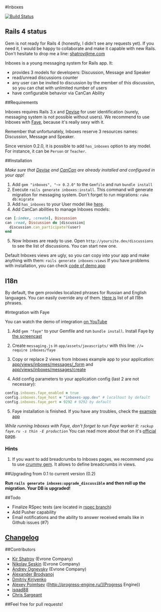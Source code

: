 #Inboxes

[![Build Status](https://secure.travis-ci.org/evrone/inboxes.png)](http://travis-ci.org/evrone/inboxes)

## Rails 4 status

Gem is not ready for Rails 4 (honestly, I didn't see any requests yet). If you need it, I would be happy to collaborate and make it capable with new Rails. Don't hesitate to drop me a line: [shatrov@me.com](shatrov@me.com)

Inboxes is a young messaging system for Rails app. It:

- provides 3 models for developers: Discussion, Message and Speaker
- read/unread discussions counter
- any user can be invited to discussion by the member of this discussion, so you can chat with unlimited number of users
- have configurable behavior via CanCan Ability

##Requirements

Inboxes requires Rails 3.x and [Devise](https://github.com/plataformatec/devise) for user identification (surely, messaging system is not possible without users).
We recommend to use Inboxes with [Faye](https://github.com/jcoglan/faye), because it's really sexy with it.

Remember that unfortunately, Inboxes reserve 3 resources names: Discussion, Message and Speaker.

Since version 0.2.0, it is possible to add `has_inboxes` option to any model. For instance, it can be `Person` or `Teacher`.

##Installation

*Make sure that [Devise](https://github.com/plataformatec/devise) and [CanCan](https://github.com/ryanb/cancan) are already installed and configured in your app!*

1. Add `gem "inboxes", "~> 0.2.0"` to the `Gemfile` and run `bundle install`
2. Execute `rails generate inboxes:install`. This command will generate migration for messaging system. Don't forget to run migrations: `rake db:migrate`
3. Add `has_inboxes` to your User model like [here](https://gist.github.com/1330080).
4. Add CanCan abilities to manage Inboxes models:

```ruby
can [:index, :create], Discussion
can :read, Discussion do |discussion|
  discussion.can_participate?(user)
end
```

5. Now Inboxes are ready to use. Open `http://yoursite.dev/discussions` to see the list of discussions. You can start new one.

Default Inboxes views are ugly, so you can copy into your app and make anything with them: `rails generate inboxes:views`
If you have problems with installation, you can check [code of demo app](https://github.com/kirs/inboxes-app)

## I18n

By default, the gem provides localized phrases for Russian and English languages. You can easily override any of them. [Here is](https://github.com/kirs/inboxes/blob/master/config/locales/en.yml) list of all I18n phrases.

#Integration with Faye

You can watch the demo of integration [on YouTube](http://youtu.be/c12gey9DvyU)

1. Add `gem "faye"` to your Gemfile and run `bundle install`. Install Faye by [the screencast](http://railscasts.com/episodes/260-messaging-with-faye)
2. Create `messaging.js` in `app/assets/javascripts/` with this line: `//= require inboxes/faye`

3. Copy or replace 2 views from Inboxes example app to your application: [app/views/inboxes/messages/_form](https://github.com/kirs/inboxes-app/blob/master/app/views/inboxes/messages/_form.html.haml) and [app/views/inboxes/messages/create](https://github.com/kirs/inboxes-app/blob/master/app/views/inboxes/messages/create.js.erb)

4. Add config parameters to your application config (last 2 are not necessary):

```ruby
config.inboxes.faye_enabled = true
config.inboxes.faye_host = "inboxes-app.dev" # localhost by default
config.inboxes.faye_port = 9292 # 9292 by default
```

5. Faye installation is finished. If you have any troubles, check the [example app](https://github.com/kirs/inboxes-app/)

*While running Inboxes with Faye, don't forget to run Faye worker it: `rackup faye.ru -s thin -E production`*
You can read more about that on it's [official page](http://faye.jcoglan.com/).

### Hints

1. If you want to add breadcrumbs to Inboxes pages, we recommend you to use [crummy gem](https://github.com/zachinglis/crummy). It allows to define breadcrumbs in views.

##Upgrading from 0.1 to current version (0.2)

**Run `rails generate inboxes:upgrade_discussible` and then roll up the migration. Your DB is upgraded!**

##Todo

- Finalize RSpec tests (are located in [rspec branch](https://github.com/evrone/inboxes/tree/rspec))
- Add Pusher capability
- Email notifications and the ability to answer received emails like in Github issues (#7)

## [Changelog](https://github.com/evrone/inboxes/blob/master/CHANGELOG.md)

##Contributors

- [Kir Shatrov](https://github.com/kirs/) (Evrone Company)
- [Nikolay Seskin](https://github.com/finist/) (Evrone Company)
- [Andrey Ognevsky](https://github.com/ognevsy/) (Evrone Company)
- [Alexander Brodyanoj](https://github.com/dom1nga)
- [Dmitriy Kiriyenko](https://github.com/dmitriy-kiriyenko)
- [Alexey Poimtsev](https://github.com/alec-c4) ([http://progress-engine.ru/](Progress Engine))
- [isqad88](https://github.com/isqad88/)
- [Chris Sargeant](https://github.com/liothen/)

##Feel free for pull requests!
